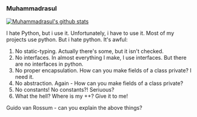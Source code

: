 ### Muhammadrasul

[![Muhammadrasul's github stats](https://github-readme-stats.vercel.app/api?username=Muhammadrasul446&count_private=true&show_icon=true&theme=dark)](https://github.com/anuraghazra/github-readme-stats)

I hate Python, but i use it. Unfortunately, i have to use it. Most of my projects use python. But i hate python. It's awful:

1. No static-typing. Actually there's some, but it isn't checked.
2. No interfaces. In almost everything I make, I use interfaces. But there are no interfaces in python.
3. No proper encapsulation. How can you make fields of a class private? I need it.
4. No abstraction. Again - How can you make fields of a class private?
5. No constants! No constants?! Seriuous?
6. What the hell? Where is my ++? Give it to me!

Guido van Rossum - can you explain the above things?
